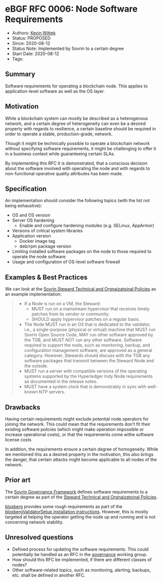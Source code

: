 # eBGF RFC 0006: Node Software Requirements
- Authors: [Kevin Wittek](wittek@internet-sicherheit.de)
- Status: PROPOSED
- Since: 2020-08-12
- Status Note: Implemented by Sovrin to a certain degree
- Start Date: 2020-08-12
- Tags: 

## Summary

Software requirements for operating a blockchain node.
This applies to application-level software as well as the OS layer.

## Motivation

While a blockchain system can mostly be described as a heterogenous network, 
and a certain degree of heterogeneity can even be a desired property with regards to resilience,
a certain baseline should be required in order to operate a stable, production-grade, network.

Though it might be technically possible to operate a blockchain network without specifying software requirements,
it might be challenging to offer it in a business context while guaranteeing certain SLAs.

By implementing this RFC it is demonstrated, that a conscious decision about the software involved with operating the node and with regards to non-functional operative quality attributes has been made.

## Specification

An implementation should consider the following topics (with the list not being exhaustive):

* OS and OS version
* Server OS hardening
  * Enable and configure hardening modules (e.g. SELinux, AppArmor)
* Versions of critical system libraries
* Application version
  * Docker image tag
  * deb/rpm package version
* Limiting installed software packages on the node to those required to operate the node software
* Usage and configuration of OS-level software firewall

## Examples & Best Practices

We can look at the [Sovrin Steward Technical and Orgnaizatoinal Policies](https://sovrin.org/wp-content/uploads/Steward-Technical-and-Organizational-Policies-V2.pdf) as an example implementation:

> * If a Node is run on a VM, the Steward:
>   * MUST run on a mainstream hypervisor that receives timely patches from its vendor or community.
>   * SHOULD apply hypervisor patches on a regular basis.
> * The Node MUST run in an OS that is dedicated to the validator, i.e., a single-purpose (physical or virtual) machine that MUST run Sovrin Open Source Code, MAY run other software approved by the TGB, and MUST NOT run any other software. Software required to support the node, such as monitoring, backup, and configuration management software, are approved as a general category. However, Stewards should discuss with the TGB any software packages that transmit between the Steward Node and the outside.
> * MUST run a server with compatible versions of the operating systems supported by the Hyperledger Indy Node requirements as documented in the release notes.
> * MUST have a system clock that is demonstrably in sync with well-known NTP servers.


## Drawbacks

Having certain requirements might exclude potential node operators for joining the network.
This could mean that the requirements don't fit their existing software policies (which might make operation impossible or increase operational costs), or that the requirements come withe software license costs 

In addition, the requirements ensure a certain degree of homogeneity.
While we mentioned this as a desired property in the motivation, this also brings the danger, that certain attacks might become applicable to all nodes of the network.

## Prior art

The [Sovrin Governance Framework](https://sovrin.org/library/sovrin-governance-framework/) defines software requirements to a certain degree as part of the [Steward Technical and Orgnaizatoinal Policies](https://sovrin.org/wp-content/uploads/Steward-Technical-and-Organizational-Policies-V2.pdf).

[bloxberg]() provides some rough requirements as part of the [bloxbergValidatorSetup installation instructions](https://github.com/bloxberg-org/bloxbergValidatorSetup).
However, this is mostly targeted at helping the operator getting the node up and running and is not concerning network stability.

## Unresolved questions

* Defined process for updating the software requirements.
This could potentially be handled as an RFC in the [governance](/governance) working group.
* How should this RFC be implemented, if there are different classes of nodes?
* Other software-related topics, such as monitoring, alerting, backups, etc. shall be defined in another RFC.